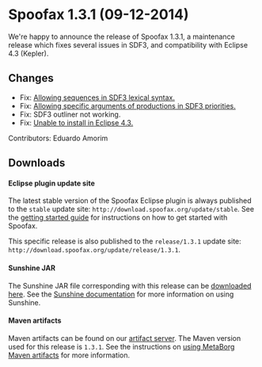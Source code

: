 # Spoofax 1.3.1 (09-12-2014)

We're happy to announce the release of Spoofax 1.3.1, a maintenance release which fixes several issues in SDF3, and compatibility with Eclipse 4.3 (Kepler).

## Changes

* Fix: [Allowing sequences in SDF3 lexical syntax.](http://yellowgrass.org/issue/Spoofax/929)
* Fix: [Allowing specific arguments of productions in SDF3 priorities.](http://yellowgrass.org/issue/Spoofax/934)
* Fix: SDF3 outliner not working.
* Fix: [Unable to install in Eclipse 4.3.](http://yellowgrass.org/issue/Spoofax/931)


Contributors: Eduardo Amorim

## Downloads

#### Eclipse plugin update site

The latest stable version of the Spoofax Eclipse plugin is always published to the `stable` update site: `http://download.spoofax.org/update/stable`. See the [getting started guide](../../langdev/start.md) for instructions on how to get started with Spoofax.

This specific release is also published to the `release/1.3.1` update site: `http://download.spoofax.org/update/release/1.3.1`.

#### Sunshine JAR

The Sunshine JAR file corresponding with this release can be [downloaded here](http://download.spoofax.org/update/release/1.3.1/sunshine.jar). See the [Sunshine documentation](http://metaborg.org/spoofax/sunshine) for more information on using Sunshine.

#### Maven artifacts

Maven artifacts can be found on our [artifact server](http://artifacts.metaborg.org/content/repositories/releases/org/metaborg/). The Maven version used for this release is `1.3.1`. See the instructions on [using MetaBorg Maven artifacts](../../dev/maven.md) for more information.
